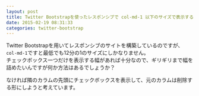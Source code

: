 ```yaml
---
layout: post
title: Twitter Bootstrapを使ったレスポンシブで col-md-1 以下のサイズで表示する方法
date: 2015-02-19 08:31:33
categories: twitter-bootstrap
---
```

<!-- {% raw %} -->
<p>Twitter Bootstrapを用いてレスポンシブのサイトを構築しているのですが、<br>
<code>col-md-1</code>ですと最低でも12分の1のサイズにしかなりません。<br>
チェックボックス一つだけを表示する幅があれば十分なので、ギリギリまで幅を詰めたいんですが何か方法はあるでしょうか？</p>

<p>なければ隣のカラムの先頭にチェックボックスを表示して、元のカラムは削除する形にしようと考えています。</p>
<!-- {% endraw %} -->
